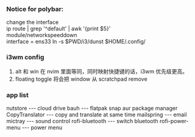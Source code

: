 ### Notice for polybar:

change the interface  
 ip route | grep '^default' | awk '{print $5}'  
 module/networkspeeddown  
 interface = ens33
ln -s $PWD/i3/dunst $HOME/.config/

### i3wm config

1. alt 和 win 在 nvim 里面等同，同时映射快捷键的话，i3wm 优先级更高。
2. floating toggle 将会把 window 从 scratchpad remove

### app list

nutstore --- cloud drive
bauh --- flatpak snap aur package manager  
CopyTranslator --- copy and translate at same time
mailspring --- email
mictray --- sound control
rofi-bluetooth --- switch bluetooth
rofi-power-menu  ---  power menu

